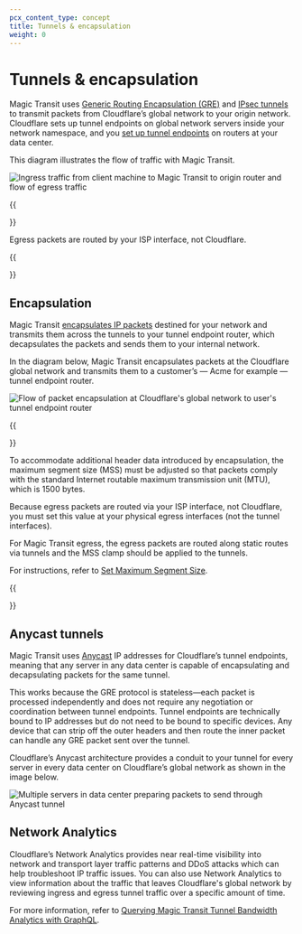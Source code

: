 ```yaml
---
pcx_content_type: concept
title: Tunnels & encapsulation
weight: 0
---
```


# Tunnels & encapsulation

Magic Transit uses [Generic Routing Encapsulation (GRE)](https://www.cloudflare.com/learning/network-layer/what-is-gre-tunneling/) and [IPsec tunnels](https://www.cloudflare.com/learning/network-layer/what-is-ipsec/) to transmit packets from Cloudflare’s global network to your origin network. Cloudflare sets up tunnel endpoints on global network servers inside your network namespace, and you [set up tunnel endpoints](/magic-transit/how-to/configure-tunnels/) on routers at your data center.

This diagram illustrates the flow of traffic with Magic Transit.

![Ingress traffic from client machine to Magic Transit to origin router and flow of egress traffic](/magic-transit/static/mt-gre-tunnel-flow.png)

{{<Aside type="note" header="Note">}}

Egress packets are routed by your ISP interface, not Cloudflare.

{{</Aside>}}

## Encapsulation

Magic Transit [encapsulates IP packets](https://www.cloudflare.com/learning/network-layer/what-is-tunneling/) destined for your network and transmits them across the tunnels to your tunnel endpoint router, which decapsulates the packets and sends them to your internal network.

In the diagram below, Magic Transit encapsulates packets at the Cloudflare global network and transmits them to a customer’s — Acme for example — tunnel endpoint router.

![Flow of packet encapsulation at Cloudflare's global network to user's tunnel endpoint router](/magic-transit/static/magic-transit-anycast-1.png)

{{<Aside type="note" header="Note">}}

To accommodate additional header data introduced by encapsulation, the maximum segment size (MSS) must be adjusted so that packets comply with the standard Internet routable maximum transmission unit (MTU), which is 1500 bytes.

Because egress packets are routed via your ISP interface, not Cloudflare, you must set this value at your physical egress interfaces (not the tunnel interfaces).

For Magic Transit egress, the egress packets are routed along static routes via tunnels and the MSS clamp should be applied to the tunnels.

For instructions, refer to [Set Maximum Segment Size](/magic-transit/prerequisites/#set-maximum-segment-size).

{{</Aside>}}

## Anycast tunnels

Magic Transit uses [Anycast](https://www.cloudflare.com/learning/cdn/glossary/anycast-network/) IP addresses for Cloudflare’s tunnel endpoints, meaning that any server in any data center is capable of encapsulating and decapsulating packets for the same tunnel.

This works because the GRE protocol is stateless—each packet is processed independently and does not require any negotiation or coordination between tunnel endpoints. Tunnel endpoints are technically bound to IP addresses but do not need to be bound to specific devices. Any device that can strip off the outer headers and then route the inner packet can handle any GRE packet sent over the tunnel.

Cloudflare’s Anycast architecture provides a conduit to your tunnel for every server in every data center on Cloudflare’s global network as shown in the image below.

![Multiple servers in data center preparing packets to send through Anycast tunnel](/magic-transit/static/magic-transit-anycast-2.png)

## Network Analytics

Cloudflare’s Network Analytics provides near real-time visibility into network and transport layer traffic patterns and DDoS attacks which can help troubleshoot IP traffic issues. You can also use Network Analytics to view information about the traffic that leaves Cloudflare's global network by reviewing ingress and egress tunnel traffic over a specific amount of time. 

For more information, refer to [Querying Magic Transit Tunnel Bandwidth Analytics with GraphQL](/analytics/graphql-api/tutorials/querying-magic-transit-tunnel-bandwidth-analytics/).